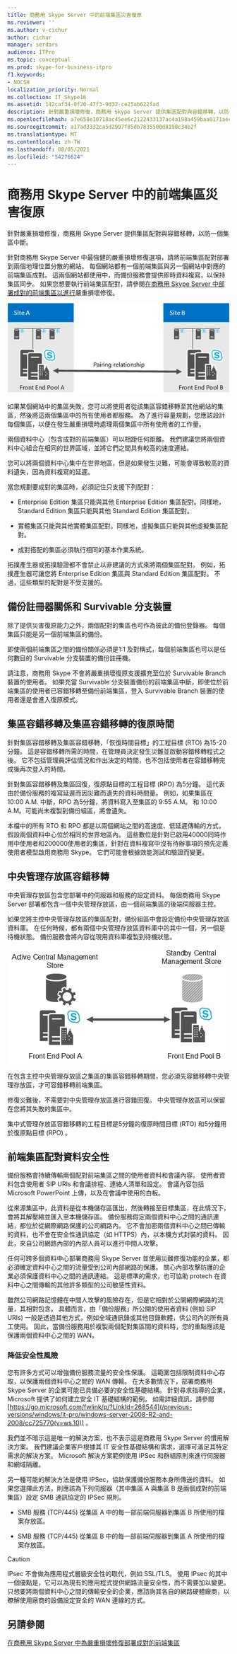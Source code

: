 ```yaml
---
title: 商務用 Skype Server 中的前端集區災害復原
ms.reviewer: ''
ms.author: v-cichur
author: cichur
manager: serdars
audience: ITPro
ms.topic: conceptual
ms.prod: skype-for-business-itpro
f1.keywords:
- NOCSH
localization_priority: Normal
ms.collection: IT_Skype16
ms.assetid: 142caf34-0f20-47f3-9d32-ce25ab622fad
description: 針對嚴重損壞修復，商務用 Skype Server 提供集區配對與容錯移轉，以防一個集區中斷。
ms.openlocfilehash: a7e658e10718ac45ee6c2122433137ac4a198a459baa0171aec2453963636d32
ms.sourcegitcommit: a17ad3332ca5d2997f85db7835500d8190c34b2f
ms.translationtype: MT
ms.contentlocale: zh-TW
ms.lasthandoff: 08/05/2021
ms.locfileid: "54276624"
---
```

# <a name="front-end-pool-disaster-recovery-in-skype-for-business-server"></a>商務用 Skype Server 中的前端集區災害復原
 
針對嚴重損壞修復，商務用 Skype Server 提供集區配對與容錯移轉，以防一個集區中斷。
  
針對商務用 Skype Server 中最強健的嚴重損壞修復選項，請將前端集區配對部署到兩個地理位置分散的網站。 每個網站都有一個前端集區與另一個網站中對應的前端集區成對。 這兩個網站都使用中，而備份服務會提供即時資料複寫，以保持集區同步。 如果您想要執行前端集區配對，請參閱[在商務用 Skype Server 中部署成對的前端集區以進行](../../deploy/deploy-high-availability-and-disaster-recovery/front-end-pools-for-disaster-recovery.md)嚴重損壞修復。
  
![在兩個不同的網站上顯示前端集區，彼此搭配。](../../media/f74533c0-a10e-4f18-85a8-b9a008497573.jpg)
  
如果某個網站中的集區失敗，您可以將使用者從該集區容錯移轉至其他網站的集區，然後將這兩個集區中的所有使用者都服務。 為了進行容量規劃，您應該設計每個集區，以便在發生嚴重損壞時處理兩個集區中所有使用者的工作量。
  
兩個資料中心（包含成對的前端集區）可以相距任何距離。 我們建議您將兩個資料中心組合在相同的世界區域，並將它們之間具有較高的速度連結。 
  
您可以將兩個資料中心集中在世界地區，但是如果發生災難，可能會導致較高的資料遺失，因為資料複寫的延遲。
  
當您規劃要成對的集區時，必須記住只支援下列配對：
  
- Enterprise Edition 集區只能與其他 Enterprise Edition 集區配對。同樣地，Standard Edition 集區只能與其他 Standard Edition 集區配對。
    
- 實體集區只能與其他實體集區配對。同樣地，虛擬集區只能與其他虛擬集區配對。
    
- 成對搭配的集區必須執行相同的基本作業系統。
    
拓撲產生器或拓撲驗證都不會禁止以非建議的方式來將兩個集區配對。 例如，拓撲產生器可讓您將 Enterprise Edition 集區與 Standard Edition 集區配對。 不過，這些類型的配對是不受支援的。
  
## <a name="backup-registrar-relationships-and-survivable-branch-appliances"></a>備份註冊器關係和 Survivable 分支裝置

除了提供災害復原能力之外，兩個配對的集區也可作為彼此的備份登錄器。 每個集區只能是另一個前端集區的備份。
  
即使兩個前端集區之間的備份關係必須是1:1 及對稱式，每個前端集區也可以是任何數目的 Survivable 分支裝置的備份註冊機。
  
請注意，商務用 Skype 不會將嚴重損壞復原支援擴充至位於 Survivable Branch 裝置的使用者。 如果充當 Survivable 分支裝置備份的前端集區中斷，即使位於前端集區的使用者已容錯移轉至備份前端集區，登入 Survivable Branch 裝置的使用者還是會進入復原模式。
  
## <a name="recovery-time-for-pool-failover-and-pool-failback"></a>集區容錯移轉及集區容錯移轉的復原時間

針對集區容錯移轉及集區容錯移轉，「恢復時間目標」的工程目標 (RTO) 為15-20 分鐘。 這是容錯移轉所需的時間，在管理員決定發生災難並啟動容錯移轉程式之後。 它不包括管理員評估情況和作出決定的時間，也不包括使用者在容錯移轉完成後再次登入的時間。
  
針對集區容錯移轉及集區回復，復原點目標的工程目標 (RPO) 為5分鐘。 這代表由於備份服務的複寫延遲而因災難而遺失的資料時間量。 例如，如果集區在 10:00 A.M. 中斷，RPO 為5分鐘，將資料寫入至集區的 9:55 A.M。 和 10:00 A.M。可能尚未複製到備份組區，將會遺失。
  
本檔中的所有 RTO 和 RPO 都是以兩個網站之間的高速度、低延遲傳輸的方式，假設兩個資料中心位於相同的世界地區內。 這些數位是針對已啟用40000同時作用中使用者和200000使用者的集區，針對在資料複寫中沒有待辦事項的預先定義使用者模型啟用商務用 Skype。 它們可能會根據效能測試和驗證而變更。
  
## <a name="central-management-store-failover"></a>中央管理存放區容錯移轉

中央管理存放區包含您部署中的伺服器和服務的設定資料。 每個商務用 Skype Server 部署都包含一個中央管理存放區，由一個前端集區的後端伺服器主控。
  
如果您將主控中央管理存放區的集區配對，備份組區中會設定備份中央管理存放區資料庫。 在任何時候，都有兩個中央管理存放區資料庫中的其中一個，另一個是待機狀態。 備份服務會將內容從現用資料庫複製到待機狀態。
  
![顯示兩個前端集區，一個包含作用中的 CMS 存放區，另一個具有被動式備份 CMS 存放區。](../../media/aa479398-eb56-4854-8d50-1eff39c58a56.jpg)
  
在包含主控中央管理存放區之集區的集區容錯移轉期間，您必須先容錯移轉中央管理存放區，才可容錯移轉前端集區。
  
修復災難後，不需要對中央管理存放區進行容錯回復。 中央管理存放區可以保留在您將其失敗的集區中。
  
集中式管理存放區容錯移轉的工程目標是5分鐘的復原時間目標 (RTO) 和5分鐘用於復原點目標 (RPO) 。
  
## <a name="front-end-pool-pairing-data-security"></a>前端集區配對資料安全性

備份服務會持續傳輸兩個配對前端集區之間的使用者資料和會議內容。 使用者資料包含使用者 SIP URIs 和會議排程、連絡人清單和設定。 會議內容包括 Microsoft PowerPoint 上傳，以及在會議中使用的白板。
  
從來源集區中，此資料是從本機儲存區匯出，然後轉接至目標集區，在此情況下，會將其解壓縮並匯入至本機儲存區。 備份服務假定兩個資料中心之間的通訊連結，都位於從網際網路保護的公司網路內。 它不會加密兩個資料中心之間已傳輸的資料，也不會在安全性通訊協定（如 HTTPS）內，以本機方式封裝的資料。 因此，來自公司網路內部的內部人員可以進行中間人攻擊。
  
任何可跨多個資料中心部署商務用 Skype Server 並使用災難修復功能的企業，都必須確定資料中心之間的流量受到公司內部網路的保護。 關心內部攻擊防護的企業必須保護資料中心之間的通訊連結。 這是標準的需求，也可協助 protech 在資料中心之間傳輸的其他許多類型的公司敏感性資料。
  
雖然公司網路記憶體在中間人攻擊的風險存在，但是它相對於公開網際網路的流量，其相對包含。 具體而言，由「備份服務」所公開的使用者資料 (例如 SIP URIs) 一般是透過其他方式，例如全域通訊錄或其他目錄軟體，供公司內的所有員工使用。 因此，當備份服務用於複製兩個配對集區間的資料時，您的重點應該是保護兩個資料中心之間的 WAN。
  
### <a name="mitigating-security-risks"></a>降低安全性風險

您有許多方式可以增強備份服務流量的安全性保護。 這範圍包括限制資料中心存取，以保護兩個資料中心之間的 WAN 傳輸。 在大多數情況下，部署商務用 Skype Server 的企業可能已具備必要的安全性基礎結構。 針對尋求指導的企業，Microsoft 提供了如何建立安全 IT 基礎結構的範例。 如需詳細資訊，請參閱 [https://go.microsoft.com/fwlink/p/?LinkId=268544](/previous-versions/windows/it-pro/windows-server-2008-R2-and-2008/cc725770(v=ws.10)) 。 
  
我們並不暗示這是唯一的解決方案，也不表示這是商務用 Skype Server 的慣用解決方案。 我們建議企業客戶根據其 IT 安全性基礎結構和需求，選擇可滿足其特定需求的解決方案。 Microsoft 解決方案範例使用 IPSec 和群組原則來進行伺服器和網域隔離。
  
另一種可能的解決方法是使用 IPSec，協助保護備份服務本身所傳送的資料。 如果您選擇此方法，則應該為下列伺服器（其中集區 A 與集區 B 是兩個成對的前端集區）設定 SMB 通訊協定的 IPSec 規則。
  
- SMB 服務 (TCP/445) 從集區 A 中的每一部前端伺服器到集區 B 所使用的檔案存放區。
    
- SMB 服務 (TCP/445) 從集區 B 中的每一部前端伺服器到集區 A 所使用的檔案存放區。
    
> [!CAUTION]
>  IPsec 不會做為應用程式層級安全性的取代，例如 SSL/TLS。 使用 IPsec 的其中一個優點是，它可以為現有的應用程式提供網路流量安全性，而不需要加以變更。 只想要將兩個資料中心之間的傳輸安全的企業，應諮詢其各自的網路硬體廠商，以瞭解使用廠商的設備設定安全的 WAN 連線的方式。
  
## <a name="see-also"></a>另請參閱

[在商務用 Skype Server 中為嚴重損壞修復部署成對的前端集區](../../deploy/deploy-high-availability-and-disaster-recovery/front-end-pools-for-disaster-recovery.md)